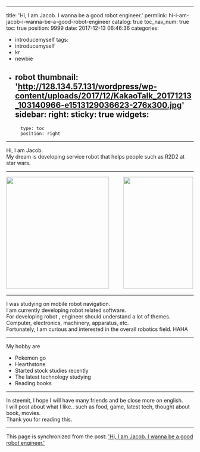 
---
title: 'Hi, I am Jacob. I wanna be a good robot engineer.'
permlink: hi-i-am-jacob-i-wanna-be-a-good-robot-engineer
catalog: true
toc_nav_num: true
toc: true
position: 9999
date: 2017-12-13 06:46:36
categories:
- introducemyself
tags:
- introducemyself
- kr
- newbie
- robot
thumbnail: 'http://128.134.57.131/wordpress/wp-content/uploads/2017/12/KakaoTalk_20171213_103140966-e1513129036623-276x300.jpg'
sidebar:
    right:
        sticky: true
widgets:
    -
        type: toc
        position: right
---


<div class="RichTextEditor__block___3k2zv RichTextEditor__paragraph___fFnY4" data-block="true" data-editor="l8jc" data-offset-key="bt5ca-0-0">
<div class="public-DraftStyleDefault-block public-DraftStyleDefault-ltr" data-offset-key="bt5ca-0-0"><div data-offset-key="bt5ca-0-0">Hi, I am Jacob.</div></div>
<div data-offset-key="bt5ca-0-0">My dream is developing service robot that helps people such as R2D2 at star wars.</div>
<div data-offset-key="bt5ca-0-0"></div>
</div>
<div data-offset-key="bt5ca-0-0">
<hr />
<img class="alignnone size-medium wp-image-503" src="http://128.134.57.131/wordpress/wp-content/uploads/2017/12/KakaoTalk_20171213_103140966-e1513129036623-276x300.jpg" alt="" width="276" height="300" />          <img class="alignnone size-medium wp-image-507" src="http://128.134.57.131/wordpress/wp-content/uploads/2017/12/KakaoTalk_20171209_224247135-187x300.jpg" alt="" width="187" height="300" />
</div>
<div data-offset-key="bt5ca-0-0">
<hr />
</div>
<div class="RichTextEditor__block___3k2zv RichTextEditor__paragraph___fFnY4" data-block="true" data-editor="l8jc" data-offset-key="bt5ca-0-0">
<div data-offset-key="bt5ca-0-0">I was studying on mobile robot navigation.</div>
</div>
<div class="RichTextEditor__block___3k2zv RichTextEditor__paragraph___fFnY4" data-block="true" data-editor="l8jc" data-offset-key="49td9-0-0">
<div class="public-DraftStyleDefault-block public-DraftStyleDefault-ltr" data-offset-key="49td9-0-0">I am currently developing robot related software.</div>
<div data-offset-key="49td9-0-0">For developing robot , engineer should understand a lot of themes.</div>
<div data-offset-key="49td9-0-0">Computer, electronics, machinery, apparatus, etc.</div>
</div>
<div data-offset-key="49td9-0-0">Fortunately, I am curious and interested in the overall robotics field. HAHA</div>
<div data-offset-key="49td9-0-0">
<hr />
</div>
<div data-offset-key="49td9-0-0">
My hobby are
<ul>
 	<li>Pokemon go</li>
 	<li>Hearthstone</li>
 	<li>Started stock studies recently</li>
 	<li>The latest technology studying</li>
 	<li>Reading books</li>
</ul>
</div>
<div data-offset-key="49td9-0-0">
<hr />
In steemit, I hope I will have many friends and be close more on english.
</div>
<div data-offset-key="49td9-0-0">
<div data-offset-key="49td9-0-0">I will post about what I like.. such as food, game, latest tech, thought about book, movies.</div>
<div data-offset-key="49td9-0-0"></div>
</div>
<div data-offset-key="49td9-0-0">Thank you for reading this.</div>

- - -

This page is synchronized from the post: ['Hi, I am Jacob. I wanna be a good robot engineer.'](https://steemit.com/@jacobyu/hi-i-am-jacob-i-wanna-be-a-good-robot-engineer)
